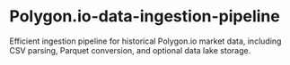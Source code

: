# Polygon.io-data-ingestion-pipeline
Efficient ingestion pipeline for historical Polygon.io market data, including CSV parsing, Parquet conversion, and optional data lake storage.

